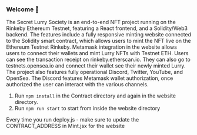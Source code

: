 
### **Welcome 👋**

The Secret Lurry Society is an end-to-end NFT project running on the Rinkeby Ethereum Testnet, featuring a React frontend, and a Solidity/Web3 backend. The features include a fully responsive minting website connected to the Solidity smart contract, which allows users to mint the NFT live on the Ethereum Testnet Rinkeby. Metamask integration in the website allows users to connect their wallets and mint Lurry NFTs with Testnet ETH. Users can see the transaction receipt on rinkeby.etherscan.io. They can also go to testnets.opensea.io and connect their wallet see their newly minted Lurry. The project also features fully operational Discord, Twitter, YouTube, and OpenSea. The Discord features Metamask wallet authorization, once authorized the user can interact with the various channels. 

1. Run `npm install` in the Contract directory and again in the website directory.
2. Run `npm run start` to start from inside the website directory

Every time you run deploy.js - make sure to update the CONTRACT_ADDRESS in Mint.jsx for the website